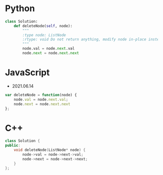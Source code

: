 # Python 

```python
class Solution:
    def deleteNode(self, node):
        """
        :type node: ListNode
        :rtype: void Do not return anything, modify node in-place instead.
        """
        node.val = node.next.val
        node.next = node.next.next
```


# JavaScript

- 2021.06.14 

```js
var deleteNode = function(node) {
    node.val = node.next.val;
    node.next = node.next.next
};
```

# C++

```C++
class Solution {
public:
    void deleteNode(ListNode* node) {
        node->val = node->next->val;
        node->next = node->next->next;
    }
};

```


